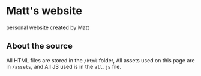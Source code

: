 # Matt's website
personal website created by Matt
## About the source
All HTML files are stored in the `/html` folder, All assets used on this page are in `/assets`, and All JS used is in the `all.js` file.

